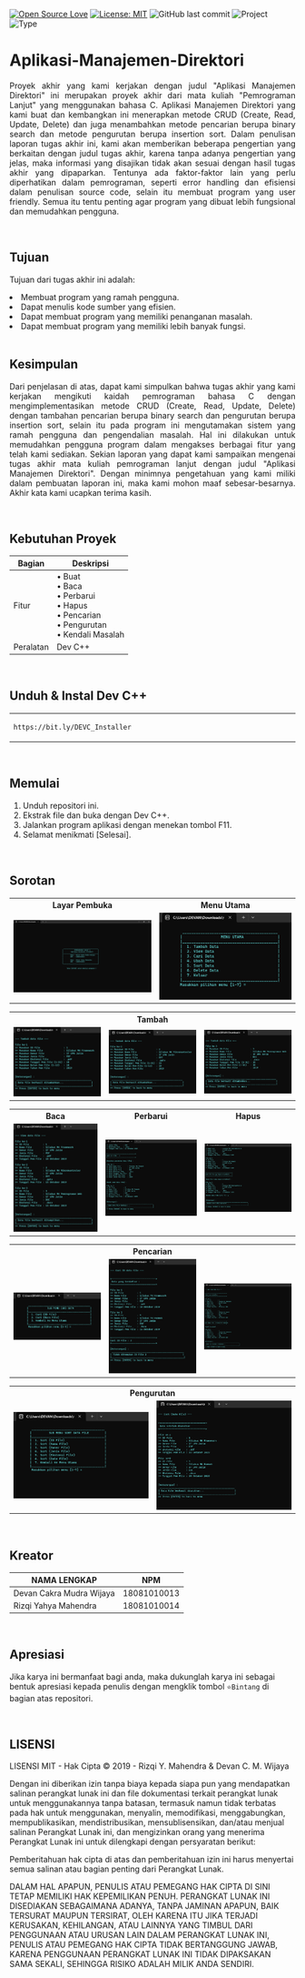 [![Open Source Love](https://badges.frapsoft.com/os/v1/open-source.svg?style=flat)](https://github.com/ellerbrock/open-source-badges/)
[![License: MIT](https://img.shields.io/badge/License-MIT-blue.svg?logo=github&color=%23F7DF1E)](https://opensource.org/licenses/MIT)
![GitHub last commit](https://img.shields.io/github/last-commit/yahyamahen/FP-Pemrograman-Lanjut?logo=Codeforces&logoColor=white&color=%23F7DF1E)
![Project](https://img.shields.io/badge/Project-Desktop-light.svg?style=flat&logo=c&logoColor=white&color=%23F7DF1E)
![Type](https://img.shields.io/badge/Type-Campus%20Assignment-light.svg?style=flat&logo=gitbook&logoColor=white&color=%23F7DF1E)

# Aplikasi-Manajemen-Direktori
<p align="justify">
	Proyek akhir yang kami kerjakan dengan judul "Aplikasi Manajemen Direktori" ini merupakan proyek akhir dari mata kuliah "Pemrograman Lanjut" yang menggunakan bahasa C. Aplikasi Manajemen Direktori yang kami buat dan kembangkan ini menerapkan metode CRUD (Create, Read, Update, Delete) dan juga menambahkan metode pencarian berupa binary search dan metode pengurutan berupa insertion sort. Dalam penulisan laporan tugas akhir ini, kami akan memberikan beberapa pengertian yang berkaitan dengan judul tugas akhir, karena tanpa adanya pengertian yang jelas, maka informasi yang disajikan tidak akan sesuai dengan hasil tugas akhir yang dipaparkan. Tentunya ada faktor-faktor lain yang perlu diperhatikan dalam pemrograman, seperti error handling dan efisiensi dalam penulisan source code, selain itu membuat program yang user friendly. Semua itu tentu penting agar program yang dibuat lebih fungsional dan memudahkan pengguna.
</p>
<br>

## Tujuan
<p>Tujuan dari tugas akhir ini adalah:</p>
	<li>Membuat program yang ramah pengguna.</li>
	<li>Dapat menulis kode sumber yang efisien.</li>
	<li>Dapat membuat program yang memiliki penanganan masalah.</li>
	<li>Dapat membuat program yang memiliki lebih banyak fungsi.</li>

<br>

## Kesimpulan
<p align="justify">
	Dari penjelasan di atas, dapat kami simpulkan bahwa tugas akhir yang kami kerjakan mengikuti kaidah pemrograman bahasa C dengan mengimplementasikan metode CRUD (Create, Read, Update, Delete) dengan tambahan pencarian berupa binary search dan pengurutan berupa insertion sort, selain itu pada program ini mengutamakan sistem yang ramah pengguna dan pengendalian masalah. Hal ini dilakukan untuk memudahkan pengguna program dalam mengakses berbagai fitur yang telah kami sediakan. Sekian laporan yang dapat kami sampaikan mengenai tugas akhir mata kuliah pemrograman lanjut dengan judul "Aplikasi Manajemen Direktori". Dengan minimnya pengetahuan yang kami miliki dalam pembuatan laporan ini, maka kami mohon maaf sebesar-besarnya. Akhir kata kami ucapkan terima kasih.
</p>

<br>

## Kebutuhan Proyek
| Bagian | Deskripsi |
| --- | --- |
| Fitur | • Buat<br>• Baca<br>• Perbarui<br>• Hapus<br>• Pencarian<br>• Pengurutan<br>• Kendali Masalah |
| Peralatan | Dev C++ |

<br>

## Unduh & Instal Dev C++
<table><tr><td width="840">
	
```
https://bit.ly/DEVC_Installer
```

</td></tr></table>

<br>

## Memulai
1. Unduh repositori ini.<br>
2. Ekstrak file dan buka dengan Dev C++.<br>
3. Jalankan program aplikasi dengan menekan tombol F11.<br>
4. Selamat menikmati [Selesai].

<br>

## Sorotan
<table>
<tr>
<th width="420">Layar Pembuka</th>
<th width="420">Menu Utama</th>
</tr>
<tr>
<td><img src="Documentation/Splash Screen.jpg" alt="splash-screen"></td>
<td><img src="Documentation/Main Menu.jpg" alt="main-menu"></td>
</tr>
</table>
<table>
<tr>
<th colspan="3">Tambah</th>
</tr>
<tr>
<td width="280"><img src="Documentation/Add-1.jpg" alt="add-1"></td>
<td width="280"><img src="Documentation/Add-2.jpg" alt="add-2"></td>
<td width="280"><img src="Documentation/Add-3.jpg" alt="add-3"></td>
</tr>
</table>
<table>
<tr>
<th width="280">Baca</th>
<th width="280">Perbarui</th>
<th width="280">Hapus</th>
</tr>
<tr>
<td><img src="Documentation/Read.jpg" alt="read"></td>
<td><img src="Documentation/Update.jpg" alt="update"></td>
<td><img src="Documentation/Delete.jpg" alt="delete"></td>
</tr>
</table>
<table>
<tr>
<th colspan="3">Pencarian</th>
</tr>
<tr>
<td width="280"><img src="Documentation/Search Menu.jpg" alt="search-menu"></td>
<td width="280"><img src="Documentation/Searching-1.jpg" alt="searching-1"></td>
<td width="280"><img src="Documentation/Searching-2.jpg" alt="searching-2"></td>
</tr>
</table>
<table>
<tr>
<th colspan="2">Pengurutan</th>
</tr>
<tr>
<td width="420"><img src="Documentation/Sort Menu.jpg" alt="sort-menu"></td>
<td width="420"><img src="Documentation/Sorting.jpg" alt="sorting"></td>
</tr>
</table>

<br>

## Kreator
| NAMA LENGKAP | NPM |
| --- | --- |
| Devan Cakra Mudra Wijaya | 18081010013 |
| Rizqi Yahya Mahendra | 18081010014 |

<br>

## Apresiasi
Jika karya ini bermanfaat bagi anda, maka dukunglah karya ini sebagai bentuk apresiasi kepada penulis dengan mengklik tombol ``` ⭐Bintang ``` di bagian atas repositori.

<br>

## LISENSI 
LISENSI MIT - Hak Cipta © 2019 - Rizqi Y. Mahendra & Devan C. M. Wijaya

Dengan ini diberikan izin tanpa biaya kepada siapa pun yang mendapatkan salinan perangkat lunak ini dan file dokumentasi terkait perangkat lunak untuk menggunakannya tanpa batasan, termasuk namun tidak terbatas pada hak untuk menggunakan, menyalin, memodifikasi, menggabungkan, mempublikasikan, mendistribusikan, mensublisensikan, dan/atau menjual salinan Perangkat Lunak ini, dan mengizinkan orang yang menerima Perangkat Lunak ini untuk dilengkapi dengan persyaratan berikut:

Pemberitahuan hak cipta di atas dan pemberitahuan izin ini harus menyertai semua salinan atau bagian penting dari Perangkat Lunak.

DALAM HAL APAPUN, PENULIS ATAU PEMEGANG HAK CIPTA DI SINI TETAP MEMILIKI HAK KEPEMILIKAN PENUH. PERANGKAT LUNAK INI DISEDIAKAN SEBAGAIMANA ADANYA, TANPA JAMINAN APAPUN, BAIK TERSURAT MAUPUN TERSIRAT, OLEH KARENA ITU JIKA TERJADI KERUSAKAN, KEHILANGAN, ATAU LAINNYA YANG TIMBUL DARI PENGGUNAAN ATAU URUSAN LAIN DALAM PERANGKAT LUNAK INI, PENULIS ATAU PEMEGANG HAK CIPTA TIDAK BERTANGGUNG JAWAB, KARENA PENGGUNAAN PERANGKAT LUNAK INI TIDAK DIPAKSAKAN SAMA SEKALI, SEHINGGA RISIKO ADALAH MILIK ANDA SENDIRI.

